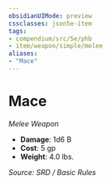 ```yaml
---
obsidianUIMode: preview
cssclasses: json5e-item
tags:
- compendium/src/5e/phb
- item/weapon/simple/melee
aliases: 
- "Mace"
---
```

# Mace
*Melee Weapon*  

- **Damage**: 1d6 B
- **Cost**: 5 gp
- **Weight**: 4.0 lbs.

*Source: SRD / Basic Rules*